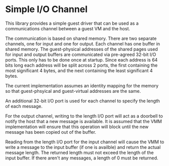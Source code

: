 # Simple I/O Channel

This library provides a simple guest driver that can be used as a communications
channel between a guest VM and the host.

The communication is based on shared memory. There are two separate channels,
one for input and one for output. Each channel has one buffer in shared memory.
The guest-physical addresses of the shared pages used for input and output
buffers are communicated via pre-agreed 32-bit I/O ports. This only has to be
done once at startup. Since each address is 64 bits long each address will be
split across 2 ports, the first containing the most significant 4 bytes, and the
next containing the least significant 4 bytes.

The current implementation assumes an identity mapping for the memory so that
guest-phsyical and guest-virtual addresses are the same.

An additional 32-bit I/O port is used for each channel to specify the length of
each message.

For the output channel, writing to the length I/O port will act as a doorbell to
notify the host that a new message is available. It is assumed that the VMM
implementation will ensure that this operation will block until the new message
has been copied out of the buffer.

Reading from the length I/O port for the input channel will cause the VMM to
write a message to the input buffer (if one is availble) and return the actual
message length. The returned length must not exceed the length of the input
buffer. If there aren't any messages, a length of 0 must be returned.

